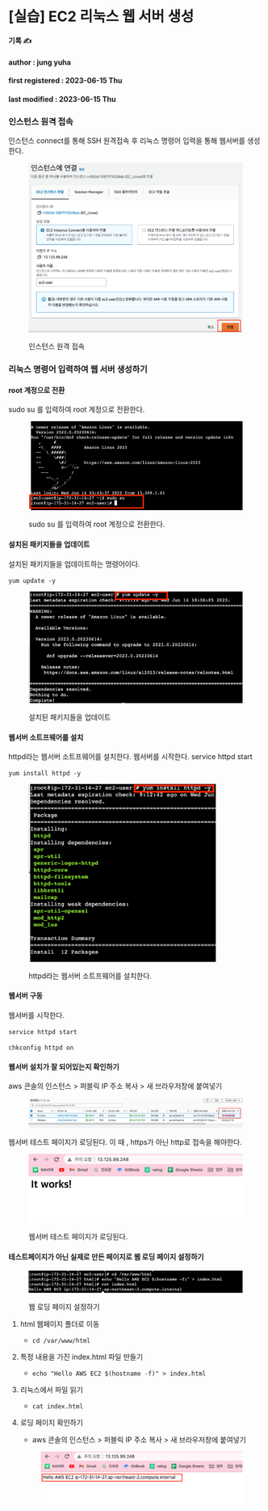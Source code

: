 # \[실습] EC2 리눅스 웹 서버 생성

**기록 ✍️**

#### author : jung yuha

#### first registered : 2023-06-15 Thu

#### last modified : 2023-06-15 Thu



### 인스턴스 원격 접속

인스턴스 connect를 통해 SSH 원격접속 후 리눅스 명령어 입력을 통해 웹서버를 생성한다.

<figure><img src="../.gitbook/assets/image (38).png" alt=""><figcaption><p> 인스턴스 원격 접속</p></figcaption></figure>

### 리눅스 명령어 입력하여 웹 서버 생성하기

#### root 계정으로 전환

sudo su 를 입력하여 root 계정으로 전환한다.

<figure><img src="../.gitbook/assets/image (2).png" alt=""><figcaption><p> sudo su 를 입력하여 root 계정으로 전환한다.</p></figcaption></figure>

#### 설치된 패키지들을 업데이트

설치된 패키지들을 업데이트하는 명령어이다.

`yum update -y`&#x20;

<figure><img src="../.gitbook/assets/image (78).png" alt="" width="518"><figcaption><p> 설치된 패키지들을 업데이트</p></figcaption></figure>

#### 웹서버 소트프웨어를 설치

httpd라는 웹서버 소트프웨어를 설치한다.  웹서버를 시작한다. service httpd start

`yum install httpd -y`

<figure><img src="../.gitbook/assets/image (5).png" alt="" width="371"><figcaption><p> httpd라는 웹서버 소트프웨어를 설치한다.</p></figcaption></figure>

#### 웹서버 구동

웹서버를 시작한다.&#x20;

`service httpd start`

`chkconfig httpd on`

#### 웹서버 설치가 잘 되어있는지 확인하기

aws 콘솔의 인스턴스 > 퍼블릭 IP 주소 복사 > 새 브라우저창에 붙여넣기

<figure><img src="../.gitbook/assets/image (14).png" alt=""><figcaption></figcaption></figure>

웹서버 테스트 페이지가 로딩된다. 이 때 , https가 아닌 http로 접속을 해야한다.

<figure><img src="../.gitbook/assets/image (83).png" alt=""><figcaption><p> 웹서버 테스트 페이지가 로딩된다.</p></figcaption></figure>

#### 테스트페이지가 아닌 실제로 만든 페이지로 웹 로딩 페이지 설정하기

<figure><img src="../.gitbook/assets/image (58).png" alt=""><figcaption><p> 웹 로딩 페이지 설정하기</p></figcaption></figure>

1. html 웹페이지 폴더로 이동
   * `cd /var/www/html`
2. 특정 내용을 가진 index.html 파일 만들기
   * `echo "Hello AWS EC2 $(hostname -f)" > index.html`
3. 리눅스에서 파일 읽기
   * `cat index.html`
4.  로딩 페이지 확인하기

    * aws 콘솔의 인스턴스 > 퍼블릭 IP 주소 복사 > 새 브라우저창에 붙여넣기

    <figure><img src="../.gitbook/assets/image (16).png" alt=""><figcaption></figcaption></figure>
